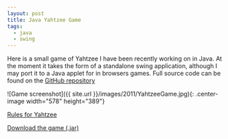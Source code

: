 ```yaml
---
layout: post
title: Java Yahtzee Game
tags:
  - java
  - swing
---
```

Here is a small game of Yahtzee I have been recently working on in Java. At the moment it takes the form of a standalone swing application, although I may port it to a Java applet for in browsers games. Full source code can be found on the [GitHub repository](https://github.com/raharrison/Yahtzee)

![Game screenshot]({{ site.url }}/images/2011/YahtzeeGame.jpg){: .center-image width="578" height="389"}

[Rules for Yahtzee][1]

[Download the game (.jar)][2]

[1]: http://grail.sourceforge.net/demo/yahtzee/rules.html
[2]: http://ryanharrison.co.uk/apps/yahtzee/YahtzeeGame.zip